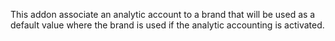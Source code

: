 This addon associate an analytic account to a brand that will be used as
a default value where the brand is used if the analytic accounting is
activated.
